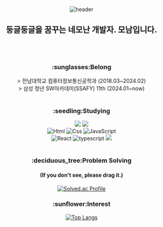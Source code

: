 <div align="center">
  
![header](https://capsule-render.vercel.app/api?type=venom&color=gradient&height=190&section=header&text=Hi,%20I'm%20monam2&fontColor=5dba9b&fontSize=80)
<h2>둥글둥글을 꿈꾸는 네모난 개발자. 모남입니다.</h2>
</br>
</br>

<h3>:sunglasses:Belong</h3>
<span>> 전남대학교 컴퓨터정보통신공학과 (2018.03~2024.02)</span></br>
<span>> 삼성 청년 SW아카데미(SSAFY) 11th (2024.01~now)</span>
</br>
</br>

<h3>:seedling:Studying</h3>
<img src="https://img.shields.io/badge/Python-3776AB?style=for-the-badge&logo=Python&logoColor=white">
<img src="https://img.shields.io/badge/java-007396?style=for-the-badge&logo=Java&logoColor=white" style="max-width: 100%;">
</br>
<img alt="Html" src="https://camo.githubusercontent.com/b12805877004ba9bd26f550e31ddaea9e8e197e7a9286f89ccb67218331f4237/68747470733a2f2f696d672e736869656c64732e696f2f62616467652f48544d4c352d4533344632362e7376673f267374796c653d666f722d7468652d6261646765266c6f676f3d48544d4c35266c6f676f436f6c6f723d7768697465" data-canonical-src="https://img.shields.io/badge/HTML5-E34F26.svg?&amp;style=for-the-badge&amp;logo=HTML5&amp;logoColor=white" style="max-width: 100%;">
<img alt="Css" src="https://camo.githubusercontent.com/2240b636d5b9a33a433f7485cb80d11a9794845d8b1980f65af2f209ed6d7d3f/68747470733a2f2f696d672e736869656c64732e696f2f62616467652f435353332d3135373242362e7376673f267374796c653d666f722d7468652d6261646765266c6f676f3d43535333266c6f676f436f6c6f723d7768697465" data-canonical-src="https://img.shields.io/badge/CSS3-1572B6.svg?&amp;style=for-the-badge&amp;logo=CSS3&amp;logoColor=white" style="max-width: 100%;">
<img alt="JavaScript" src="https://camo.githubusercontent.com/0d61458680d0251da6e466fb5e30a5650d15d0239c68482920d00de83961daa4/68747470733a2f2f696d672e736869656c64732e696f2f62616467652f4a617661536372696970742d4637444631452e7376673f267374796c653d666f722d7468652d6261646765266c6f676f3d4a617661536372697074266c6f676f436f6c6f723d626c61636b" data-canonical-src="https://img.shields.io/badge/JavaScriipt-F7DF1E.svg?&amp;style=for-the-badge&amp;logo=JavaScript&amp;logoColor=black" style="max-width: 100%;">
<br/>
<img alt="React" src="https://camo.githubusercontent.com/8b60740311ce754f223e16be89585461c54343b501605ac3f94046fbd825f01f/68747470733a2f2f696d672e736869656c64732e696f2f62616467652f72656163742d3631444146422e7376673f267374796c653d666f722d7468652d6261646765266c6f676f3d5265616374266c6f676f436f6c6f723d7768697465" data-canonical-src="https://img.shields.io/badge/react-61DAFB.svg?&amp;style=for-the-badge&amp;logo=React&amp;logoColor=white" style="max-width: 100%;">
<img alt="typescript" src="https://camo.githubusercontent.com/cfcdef85c19bae92923c00cc87ee15b8aef3fc4b058de731f9cc3e2e02d0e53a/68747470733a2f2f696d672e736869656c64732e696f2f62616467652f747970657363726970742d3331373843362e7376673f267374796c653d666f722d7468652d6261646765266c6f676f3d74797065736372697074266c6f676f436f6c6f723d626c61636b" data-canonical-src="https://img.shields.io/badge/typescript-3178C6.svg?&amp;style=for-the-badge&amp;logo=typescript&amp;logoColor=black" style="max-width: 100%;">
 <img src="https://img.shields.io/badge/vue.js-4FC08D?style=for-the-badge&logo=vue.js&logoColor=white"> 



</br>
</br>

<h3>:deciduous_tree:Problem Solving</h3>
<h4>(If you don't see, please drag it.)</h4>

[![Solved.ac Profile](http://mazassumnida.wtf/api/v2/generate_badge?boj=kangcw0107)](https://solved.ac/kangcw0107/)

<h3>:sunflower:Interest</h3>

[![Top Langs](https://github-readme-stats.vercel.app/api/top-langs/?username=monam2&layout=compact)](https://github.com/anuraghazra/github-readme-stats)

</div>
